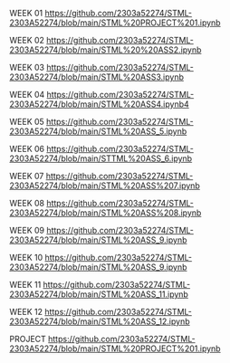 WEEK 01
https://github.com/2303a52274/STML-2303A52274/blob/main/STML%20PROJECT%201.ipynb

WEEK 02
https://github.com/2303a52274/STML-2303A52274/blob/main/STML%20%20ASS2.ipynb

WEEK 03
https://github.com/2303a52274/STML-2303A52274/blob/main/STML%20ASS3.ipynb

WEEK 04
https://github.com/2303a52274/STML-2303A52274/blob/main/STML%20ASS4.ipynb4

WEEK 05
https://github.com/2303a52274/STML-2303A52274/blob/main/STML%20ASS_5.ipynb

WEEK 06
https://github.com/2303a52274/STML-2303A52274/blob/main/STTML%20ASS_6.ipynb

WEEK 07
https://github.com/2303a52274/STML-2303A52274/blob/main/STML%20ASS%207.ipynb

WEEK 08
https://github.com/2303a52274/STML-2303A52274/blob/main/STML%20ASS%208.ipynb

WEEK 09
https://github.com/2303a52274/STML-2303A52274/blob/main/STML%20ASS_9.ipynb

WEEK 10
https://github.com/2303a52274/STML-2303A52274/blob/main/STML%20ASS_9.ipynb

WEEK 11
https://github.com/2303a52274/STML-2303A52274/blob/main/STML%20ASS_11.ipynb

WEEK 12
https://github.com/2303a52274/STML-2303A52274/blob/main/STML%20ASS_12.ipynb

PROJECT
https://github.com/2303a52274/STML-2303A52274/blob/main/STML%20PROJECT%201.ipynb

